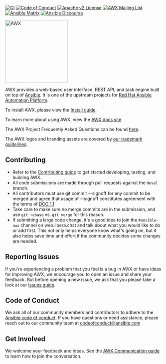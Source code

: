 [![CI](https://github.com/ansible/awx/actions/workflows/ci.yml/badge.svg?branch=devel)](https://github.com/ansible/awx/actions/workflows/ci.yml) [![Code of Conduct](https://img.shields.io/badge/code%20of%20conduct-Ansible-yellow.svg)](https://docs.ansible.com/ansible/latest/community/code_of_conduct.html) [![Apache v2 License](https://img.shields.io/badge/license-Apache%202.0-brightgreen.svg)](https://github.com/ansible/awx/blob/devel/LICENSE.md) [![AWX Mailing List](https://img.shields.io/badge/mailing%20list-AWX-orange.svg)](https://groups.google.com/g/awx-project)
[![Ansible Matrix](https://img.shields.io/badge/matrix-Ansible%20Community-blueviolet.svg?logo=matrix)](https://chat.ansible.im/#/welcome) [![Ansible Discourse](https://img.shields.io/badge/discourse-Ansible%20Community-yellowgreen.svg?logo=discourse)](https://forum.ansible.com)

<img src="https://raw.githubusercontent.com/ansible/awx-logos/master/awx/ui/client/assets/logo-login.svg?sanitize=true" width=200 alt="AWX" />

AWX provides a web-based user interface, REST API, and task engine built on top of [Ansible](https://github.com/ansible/ansible). It is one of the upstream projects for [Red Hat Ansible Automation Platform](https://www.ansible.com/products/automation-platform).

To install AWX, please view the [Install guide](./INSTALL.md).

To learn more about using AWX, view the [AWX docs site](https://ansible.readthedocs.io/projects/awx/en/latest/).

The AWX Project Frequently Asked Questions can be found [here](https://www.ansible.com/awx-project-faq).

The AWX logos and branding assets are covered by [our trademark guidelines](https://github.com/ansible/awx-logos/blob/master/TRADEMARKS.md).

Contributing
------------

- Refer to the [Contributing guide](./CONTRIBUTING.md) to get started developing, testing, and building AWX.
- All code submissions are made through pull requests against the `devel` branch.
- All contributors must use git commit --signoff for any commit to be merged and agree that usage of --signoff constitutes agreement with the terms of [DCO 1.1](./DCO_1_1.md)
- Take care to make sure no merge commits are in the submission, and use `git rebase` vs. `git merge` for this reason.
- If submitting a large code change, it's a good idea to join the `#ansible-awx` channel on web.libera.chat and talk about what you would like to do or add first. This not only helps everyone know what's going on, but it also helps save time and effort if the community decides some changes are needed.

Reporting Issues
----------------

If you're experiencing a problem that you feel is a bug in AWX or have ideas for improving AWX, we encourage you to open an issue and share your feedback. But before opening a new issue, we ask that you please take a look at our [Issues guide](./ISSUES.md).

Code of Conduct
---------------

We ask all of our community members and contributors to adhere to the [Ansible code of conduct](http://docs.ansible.com/ansible/latest/community/code_of_conduct.html). If you have questions or need assistance, please reach out to our community team at [codeofconduct@ansible.com](mailto:codeofconduct@ansible.com)

Get Involved
------------

We welcome your feedback and ideas. See the [AWX Communication guide](https://ansible.readthedocs.io/projects/awx/en/latest/contributor/communication.html) to learn how to join the conversation.
